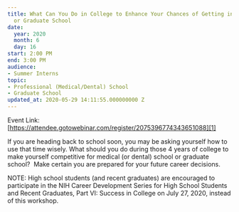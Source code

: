 ```yaml
---
title: What Can You Do in College to Enhance Your Chances of Getting into Medical
  or Graduate School
date:
  year: 2020
  month: 6
  day: 16
start: 2:00 PM
end: 3:00 PM
audience:
- Summer Interns
topic:
- Professional (Medical/Dental) School
- Graduate School
updated_at: 2020-05-29 14:11:55.000000000 Z
---
```

Event Link:
[https://attendee.gotowebinar.com/register/2075396774343651088][1]

If you are heading back to school soon, you may be asking yourself how
to use that time wisely. What should you do during those 4 years of
college to make yourself competitive for medical (or dental) school or
graduate school?  Make certain you are prepared for your future career
decisions.

NOTE: High school students (and recent graduates) are encouraged to
participate in the NIH Career Development Series for High School
Students and Recent Graduates, Part VI: Success in College on July 27,
2020, instead of this workshop.



[1]: https://attendee.gotowebinar.com/register/2075396774343651088
